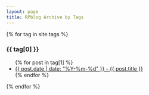 ```yaml
---
layout: page
title: RPblog Archive by Tags
---
```


{% for tag in site.tags %}
  <h3>{{ tag[0] }}</h3>
  <ul>
    {% for post in tag[1] %}
      <li><a href="{{ post.url }}">{{ post.date | date: "%Y-%m-%d" }} - {{ post.title }}</a></li>
    {% endfor %}
  </ul>
{% endfor %}